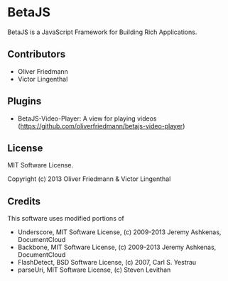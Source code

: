 BetaJS
=================

BetaJS is a JavaScript Framework for Building Rich Applications.


## Contributors
- Oliver Friedmann
- Victor Lingenthal


## Plugins
- BetaJS-Video-Player: A view for playing videos (https://github.com/oliverfriedmann/betajs-video-player)


## License
MIT Software License.

Copyright (c) 2013 Oliver Friedmann & Victor Lingenthal


## Credits
This software uses modified portions of
- Underscore, MIT Software License, (c) 2009-2013 Jeremy Ashkenas, DocumentCloud
- Backbone, MIT Software License, (c) 2009-2013 Jeremy Ashkenas, DocumentCloud
- FlashDetect, BSD Software License, (c) 2007, Carl S. Yestrau
- parseUri, MIT Software License, (c) Steven Levithan
